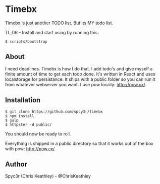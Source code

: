# Timebx

Timebx is just another TODO list.  But its MY todo list.

TL;DR - Install and start using by running this:

    $ scripts/bootstrap

## About

I need deadlines.  Timebx is how I do that.  I add todo's and give myself a finite amount of time to get each todo done.  It's written in React and uses localstorage for persistance.  It ships with a public folder so you can run it from whatever webserver you want.  I use pow locally: http://pow.cx/.

## Installation

    $ git clone https://github.com/spcy3r/timebx
    $ npm install
    $ gulp
    $ httpster -d public/

You should now be ready to roll.

Everything is shipped in a public directory so that it works out of the box with pow: http://pow.cx/.

## Author

Spyc3r (Chris Keathley) - @ChrisKeathley



